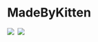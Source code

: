 # MadeByKitten

<img src="https://img.shields.io/badge/Unity-000000?style=flat-square&logo=Unity&logoColor=white"/></a>&nbsp;
<img src="https://img.shields.io/badge/OpenCV-#5C3EE8?style=flat-square&logo=OpenCV&logoColor=white"/></a>&nbsp;
